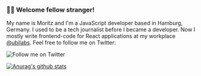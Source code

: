 ### 🙋🏻 Welcome fellow stranger!

My name is Moritz and I'm a JavaScript developer based in Hamburg, Germany. I used to be a tech journalist before I became a developer. Now I mostly write frontend-code for React applications at my workplace [@ubilabs](https://github.com/ubilabs). Feel free to follow me on Twitter:

![Follow me on Twitter](https://img.shields.io/twitter/follow/MoStueck?style=social)

[![Anurag's github stats](https://github-readme-stats.vercel.app/api?username=preya&show_icons=true&count_private=true)](https://github.com/anuraghazra/github-readme-stats)
